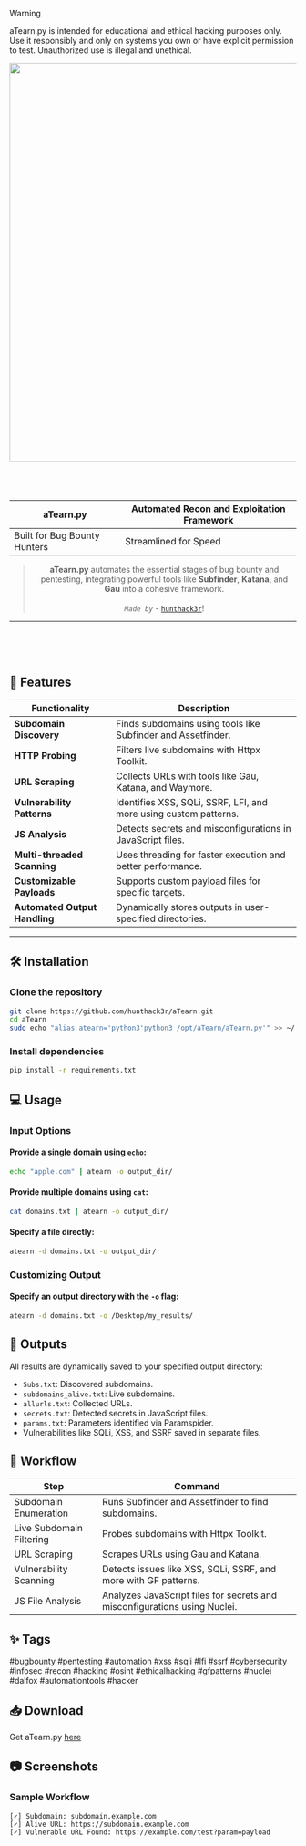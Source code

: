 
> [!WARNING]
> aTearn.py is intended for educational and ethical hacking purposes only. Use it responsibly and only on systems you own or have explicit permission to test. Unauthorized use is illegal and unethical.

<div align="center">
   <a href="https://github.com/hunthack3r/aTearn"><img src="https://media.giphy.com/media/3og0ILLVvPp8d64Jd6/giphy.gif?cid=790b7611udpkaea137z4qwwjsr2xwp2rr6o53qubl7djkbo1&ep=v1_gifs_search&rid=giphy.gif&ct=g" height="700" width="1000" align="center"/></a>
</div>

<br>
<br>
<br>

<div align="center">
   
|**aTearn.py**|Automated Recon and Exploitation Framework|
|-------------|------------------------------------------|
| Built for Bug Bounty Hunters | Streamlined for Speed | Designed for Professionals |

> **aTearn.py** automates the essential stages of bug bounty and pentesting, integrating powerful tools like **Subfinder**, **Katana**, and **Gau** into a cohesive framework. <br><br> *`Made by`* - [`hunthack3r`](https://github.com/hunthack3r)!

</div>

<hr>

<br>
<br>
<br>

## 🚀 **Features**

| Functionality                | Description                                                                      |
|------------------------------|----------------------------------------------------------------------------------|
| **Subdomain Discovery**      | Finds subdomains using tools like Subfinder and Assetfinder.                     |
| **HTTP Probing**             | Filters live subdomains with Httpx Toolkit.                                      |
| **URL Scraping**             | Collects URLs with tools like Gau, Katana, and Waymore.                          |
| **Vulnerability Patterns**   | Identifies XSS, SQLi, SSRF, LFI, and more using custom patterns.                 |
| **JS Analysis**              | Detects secrets and misconfigurations in JavaScript files.                       |
| **Multi-threaded Scanning**  | Uses threading for faster execution and better performance.                      |
| **Customizable Payloads**    | Supports custom payload files for specific targets.                              |
| **Automated Output Handling**| Dynamically stores outputs in user-specified directories.                        |

---

## 🛠️ **Installation**

### Clone the repository
```bash
git clone https://github.com/hunthack3r/aTearn.git
cd aTearn
sudo echo "alias atearn='python3'python3 /opt/aTearn/aTearn.py'" >> ~/.bashrc
```

### Install dependencies

```bash
pip install -r requirements.txt
```

## 💻 Usage

### Input Options

#### Provide a single domain using `echo`:

```bash
echo "apple.com" | atearn -o output_dir/
```

#### Provide multiple domains using `cat`:

```bash
cat domains.txt | atearn -o output_dir/
```

#### Specify a file directly:

```bash
atearn -d domains.txt -o output_dir/
```

### Customizing Output

#### Specify an output directory with the `-o` flag:

```bash
atearn -d domains.txt -o /Desktop/my_results/
```

## 📂 Outputs

All results are dynamically saved to your specified output directory:

- `Subs.txt`: Discovered subdomains.
- `subdomains_alive.txt`: Live subdomains.
- `allurls.txt`: Collected URLs.
- `secrets.txt`: Detected secrets in JavaScript files.
- `params.txt`: Parameters identified via Paramspider.
- Vulnerabilities like SQLi, XSS, and SSRF saved in separate files.

## 📖 Workflow

| Step                     | Command                                                                 |
|--------------------------|-------------------------------------------------------------------------|
| Subdomain Enumeration    | Runs Subfinder and Assetfinder to find subdomains.                     |
| Live Subdomain Filtering | Probes subdomains with Httpx Toolkit.                                  |
| URL Scraping             | Scrapes URLs using Gau and Katana.                                     |
| Vulnerability Scanning   | Detects issues like XSS, SQLi, SSRF, and more with GF patterns.        |
| JS File Analysis         | Analyzes JavaScript files for secrets and misconfigurations using Nuclei. |

## ✨ Tags

#bugbounty #pentesting #automation #xss #sqli #lfi #ssrf #cybersecurity #infosec #recon #hacking #osint #ethicalhacking #gfpatterns #nuclei #dalfox #automationtools #hacker

## 📥 Download

Get aTearn.py [here](https://github.com/hunthack3r/aTearn)

## 📷 Screenshots

### Sample Workflow

```
[✓] Subdomain: subdomain.example.com
[✓] Alive URL: https://subdomain.example.com
[✓] Vulnerable URL Found: https://example.com/test?param=payload
```

